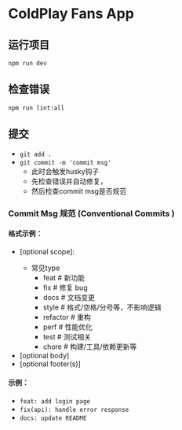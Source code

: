 # ColdPlay Fans App
## 运行项目
`npm run dev`
## 检查错误
`npm run lint:all`
## 提交
- `git add .`
- `git commit -m 'commit msg'`
  - 此时会触发husky钩子
  - 先检查错误并自动修复，
  - 然后检查commit msg是否规范
### Commit Msg 规范 (Conventional Commits )
#### 格式示例：
- <type>[optional scope]: <description>
  - 常见type
    - feat       # 新功能
    - fix        # 修复 bug
    - docs       # 文档变更
    - style      # 格式/空格/分号等，不影响逻辑
    - refactor   # 重构
    - perf       # 性能优化
    - test       # 测试相关
    - chore      # 构建/工具/依赖更新等
- [optional body]
- [optional footer(s)]
#### 示例：
- `feat: add login page`
- `fix(api): handle error response`
- `docs: update README` 

